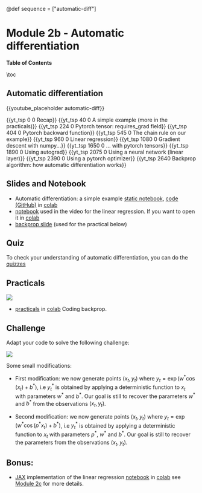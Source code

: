 @def sequence = ["automatic-diff"]

# Module 2b - Automatic differentiation

**Table of Contents**

\toc


## Automatic differentiation

{{youtube_placeholder automatic-diff}}

{{yt_tsp 0 0 Recap}}
{{yt_tsp 40 0 A simple example (more in the practicals)}}
{{yt_tsp 224 0 Pytorch tensor: requires_grad field}}
{{yt_tsp 404 0 Pytorch backward function}}
{{yt_tsp 545 0 The chain rule on our example}}
{{yt_tsp 960 0 Linear regression}}
{{yt_tsp 1080 0 Gradient descent with numpy...}}
{{yt_tsp 1650 0 ... with pytorch tensors}}
{{yt_tsp 1890 0 Using autograd}}
{{yt_tsp 2075 0 Using a neural network (linear layer)}}
{{yt_tsp 2390 0 Using a pytorch optimizer}}
{{yt_tsp 2640 Backprop algorithm: how automatic differentiation works}}

## Slides and Notebook

- Automatic differentiation: a simple example [static notebook](/notebooks_md/02a_basics), [code (GitHub)](https://github.com/dataflowr/notebooks/blob/master/Module2/02a_basics.ipynb) in [colab](https://colab.research.google.com/github/dataflowr/notebooks/blob/master/Module2/02a_basics.ipynb)
- [notebook](https://github.com/dataflowr/notebooks/blob/master/Module2/02b_linear_reg.ipynb) used in the video for the linear regression. If you want to open it in [colab](https://colab.research.google.com/github/dataflowr/notebooks/blob/master/Module2/02b_linear_reg.ipynb)
- [backprop slide](https://raw.githubusercontent.com/dataflowr/slides/master/backprop.pdf) (used for the practical below)

## Quiz

To check your understanding of automatic differentiation, you can do the [quizzes](https://dataflowr.github.io/quiz/module2.html)
## Practicals

![](https://dataflowr.github.io/notebooks/Module2/img/backprop3.png)

- [practicals](https://github.com/dataflowr/notebooks/blob/master/Module2/02_backprop.ipynb) in [colab](https://colab.research.google.com/github/dataflowr/notebooks/blob/master/Module2/02_backprop.ipynb) Coding backprop. <!-- [solution](https://forum.dataflowr.com/t/link-to-solution-2-simple-implementation-of-backprop/55) (forum login required) -->

## Challenge

Adapt your code to solve the following challenge:

![](https://dataflowr.github.io/notebooks/Module2/img/backprop4.png)

Some small modifications:
- First modification: we now generate points $(x_t,y_t)$ where $y_t= \exp(w^*\cos(x_t)+b^*)$, i.e $y^*_t$ is obtained by applying a deterministic function to $x_t$ with parameters $w^*$ and $b^*$. Our goal is still to recover the parameters $w^*$ and $b^*$ from the observations $(x_t,y_t)$.

- Second modification: we now generate points $(x_t,y_t)$ where $y_t= \exp(w^*\cos(p^*x_t)+b^*)$, i.e $y^*_t$ is obtained by applying a deterministic function to $x_t$ with parameters $p^*$, $w^*$ and $b^*$. Our goal is still to recover the parameters from the observations $(x_t,y_t)$.

## Bonus: 

- [JAX](https://jax.readthedocs.io/en/latest/index.html) implementation of the linear regression [notebook](https://github.com/dataflowr/notebooks/blob/master/Module2/linear_regression_jax.ipynb) in [colab](https://colab.research.google.com/github/dataflowr/notebooks/blob/master/Module2/linear_regression_jax.ipynb) see [Module 2c](/modules/2c-jax) for more details.